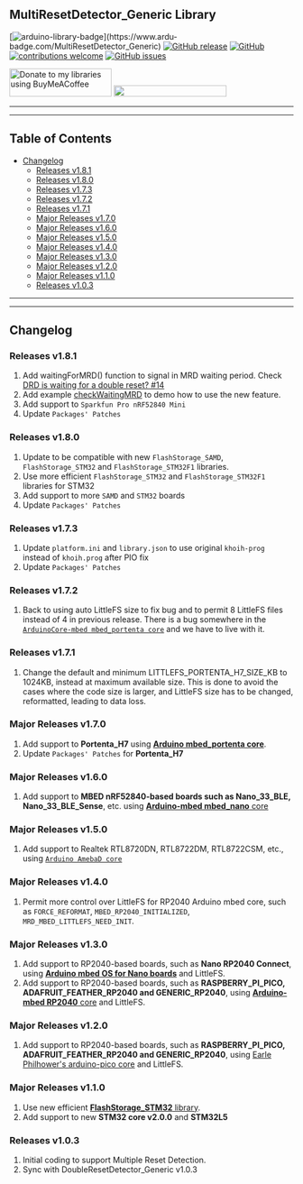 ## MultiResetDetector_Generic Library

[![arduino-library-badge](https://www.ardu-badge.com/badge/MultiResetDetector_Generic.svg?)](https://www.ardu-badge.com/MultiResetDetector_Generic)
[![GitHub release](https://img.shields.io/github/release/khoih-prog/MultiResetDetector_Generic.svg)](https://github.com/khoih-prog/MultiResetDetector_Generic/releases)
[![GitHub](https://img.shields.io/github/license/mashape/apistatus.svg)](https://github.com/khoih-prog/MultiResetDetector_Generic/blob/master/LICENSE)
[![contributions welcome](https://img.shields.io/badge/contributions-welcome-brightgreen.svg?style=flat)](#Contributing)
[![GitHub issues](https://img.shields.io/github/issues/khoih-prog/MultiResetDetector_Generic.svg)](http://github.com/khoih-prog/MultiResetDetector_Generic/issues)


<a href="https://www.buymeacoffee.com/khoihprog6" title="Donate to my libraries using BuyMeACoffee"><img src="https://cdn.buymeacoffee.com/buttons/v2/default-yellow.png" alt="Donate to my libraries using BuyMeACoffee" style="height: 50px !important;width: 181px !important;" ></a>
<a href="https://www.buymeacoffee.com/khoihprog6" title="Donate to my libraries using BuyMeACoffee"><img src="https://img.shields.io/badge/buy%20me%20a%20coffee-donate-orange.svg?logo=buy-me-a-coffee&logoColor=FFDD00" style="height: 20px !important;width: 200px !important;" ></a>

---
---

## Table of Contents

* [Changelog](#changelog)
  * [Releases v1.8.1](#releases-v181)
  * [Releases v1.8.0](#releases-v180)
  * [Releases v1.7.3](#releases-v173)
  * [Releases v1.7.2](#releases-v172)
  * [Releases v1.7.1](#releases-v171)
  * [Major Releases v1.7.0](#major-releases-v170)
  * [Major Releases v1.6.0](#major-releases-v160)
  * [Major Releases v1.5.0](#major-releases-v150)
  * [Major Releases v1.4.0](#major-releases-v140)
  * [Major Releases v1.3.0](#major-releases-v130)
  * [Major Releases v1.2.0](#major-releases-v120)
  * [Major Releases v1.1.0](#major-releases-v110)
  * [Releases v1.0.3](#releases-v103)

---
---

## Changelog

### Releases v1.8.1

1. Add waitingForMRD() function to signal in MRD waiting period. Check [DRD is waiting for a double reset? #14](https://github.com/khoih-prog/ESP_DoubleResetDetector/discussions/14)
2. Add example [checkWaitingMRD](https://github.com/khoih-prog/MultiResetDetector_Generic/tree/main/examples/checkWaitingMRD) to demo how to use the new feature.
3. Add support to `Sparkfun Pro nRF52840 Mini`
4. Update `Packages' Patches`

### Releases v1.8.0

1. Update to be compatible with new `FlashStorage_SAMD`, `FlashStorage_STM32` and `FlashStorage_STM32F1` libraries.
2. Use more efficient `FlashStorage_STM32` and `FlashStorage_STM32F1` libraries for STM32
3. Add support to more `SAMD` and `STM32` boards
4. Update `Packages' Patches`

### Releases v1.7.3

1. Update `platform.ini` and `library.json` to use original `khoih-prog` instead of `khoih.prog` after PIO fix
2. Update `Packages' Patches`

### Releases v1.7.2

1. Back to using auto LittleFS size to fix bug and to permit 8 LittleFS files instead of 4 in previous release. There is a bug somewhere in the [`ArduinoCore-mbed mbed_portenta core`](https://github.com/arduino/ArduinoCore-mbed) and we have to live with it.

### Releases v1.7.1

1. Change the default and minimum LITTLEFS_PORTENTA_H7_SIZE_KB to 1024KB, instead at maximum available size. This is done to avoid the cases where the code size is larger, and LittleFS size has to be changed, reformatted, leading to data loss.

### Major Releases v1.7.0

1. Add support to **Portenta_H7** using [**Arduino mbed_portenta core**](https://github.com/arduino/ArduinoCore-mbed).
2. Update `Packages' Patches` for **Portenta_H7**

### Major Releases v1.6.0

1. Add support to **MBED nRF52840-based boards such as Nano_33_BLE, Nano_33_BLE_Sense**, etc. using [**Arduino-mbed mbed_nano** core](https://github.com/arduino/ArduinoCore-mbed)

### Major Releases v1.5.0

1. Add support to Realtek RTL8720DN, RTL8722DM, RTL8722CSM, etc., using [`Arduino AmebaD core`](https://github.com/ambiot/ambd_arduino)

### Major Releases v1.4.0

1. Permit more control over LittleFS for RP2040 Arduino mbed core, such as `FORCE_REFORMAT`, `MBED_RP2040_INITIALIZED`, `MRD_MBED_LITTLEFS_NEED_INIT`.

### Major Releases v1.3.0

1. Add support to RP2040-based boards, such as **Nano RP2040 Connect**, using [**Arduino mbed OS for Nano boards**](https://github.com/arduino/ArduinoCore-mbed) and LittleFS.
1. Add support to RP2040-based boards, such as **RASPBERRY_PI_PICO, ADAFRUIT_FEATHER_RP2040 and GENERIC_RP2040**, using [**Arduino-mbed RP2040** core](https://github.com/arduino/ArduinoCore-mbed) and LittleFS.

### Major Releases v1.2.0

1. Add support to RP2040-based boards, such as **RASPBERRY_PI_PICO, ADAFRUIT_FEATHER_RP2040 and GENERIC_RP2040**, using [Earle Philhower's arduino-pico core](https://github.com/earlephilhower/arduino-pico) and LittleFS.

### Major Releases v1.1.0

1. Use new efficient [**FlashStorage_STM32** library](https://github.com/khoih-prog/FlashStorage_STM32). 
2. Add support to new **STM32 core v2.0.0** and **STM32L5**

### Releases v1.0.3

1. Initial coding to support Multiple Reset Detection.
2. Sync with DoubleResetDetector_Generic v1.0.3


